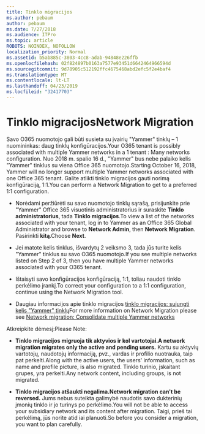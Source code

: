 ```yaml
---
title: Tinklo migracijos
ms.author: pebaum
author: pebaum
ms.date: 7/27/2018
ms.audience: ITPro
ms.topic: article
ROBOTS: NOINDEX, NOFOLLOW
localization_priority: Normal
ms.assetid: b5ab885c-3803-4cc8-adab-94848e226ffb
ms.openlocfilehash: 02f824897b0163a7577e93451d6642464966594d
ms.sourcegitcommit: 9d78905c512192ffc4675468abd2efc5f2e4baf4
ms.translationtype: MT
ms.contentlocale: lt-LT
ms.lasthandoff: 04/23/2019
ms.locfileid: "32417703"
---
```

# <a name="network-migration"></a><span data-ttu-id="f6a12-102">Tinklo migracijos</span><span class="sxs-lookup"><span data-stu-id="f6a12-102">Network Migration</span></span>

<span data-ttu-id="f6a12-103">Savo O365 nuomotojo gali būti susieta su įvairių "Yammer" tinklų – 1 nuomininkas: daug tinklų konfigūracijos.</span><span class="sxs-lookup"><span data-stu-id="f6a12-103">Your O365 tenant is possibly associated with multiple Yammer networks in a 1 tenant : Many networks configuration.</span></span> <span data-ttu-id="f6a12-104">Nuo 2018 m. spalio 16 d., "Yammer" bus nebe palaiko kelis "Yammer" tinklus su viena Office 365 nuomotojo.</span><span class="sxs-lookup"><span data-stu-id="f6a12-104">Starting October 16, 2018, Yammer will no longer support multiple Yammer networks associated with one Office 365 tenant.</span></span> <span data-ttu-id="f6a12-105">Galite atlikti tinklo migracijos gauti norimą konfigūraciją, 1:1.</span><span class="sxs-lookup"><span data-stu-id="f6a12-105">You can perform a Network Migration to get to a preferred 1:1 configuration.</span></span>
  
- <span data-ttu-id="f6a12-106">Norėdami peržiūrėti su savo nuomotojo tinklų sąrašą, prisijunkite prie "Yammer" Office 365 visuotinis administratorius ir suraskite **Tinklo administratorius**, tada **Tinklo migracijos**.</span><span class="sxs-lookup"><span data-stu-id="f6a12-106">To view a list of the networks associated with your tenant, log in to Yammer as an Office 365 Global Administrator and browse to **Network Admin**, then **Network Migration**.</span></span> <span data-ttu-id="f6a12-107">Pasirinkti **kitą**.</span><span class="sxs-lookup"><span data-stu-id="f6a12-107">Choose **Next**.</span></span>
    
- <span data-ttu-id="f6a12-108">Jei matote kelis tinklus, išvardytų 2 veiksmo 3, tada jūs turite kelis "Yammer" tinklus su savo O365 nuomotojo.</span><span class="sxs-lookup"><span data-stu-id="f6a12-108">If you see multiple networks listed on Step 2 of 3, then you have multiple Yammer networks associated with your O365 tenant.</span></span>
    
- <span data-ttu-id="f6a12-109">Ištaisyti savo konfigūracijos konfigūraciją, 1:1, toliau naudoti tinklo perkėlimo įrankį.</span><span class="sxs-lookup"><span data-stu-id="f6a12-109">To correct your configuration to a 1:1 configuration, continue using the Network Migration tool.</span></span>
    
- <span data-ttu-id="f6a12-110">Daugiau informacijos apie tinklo migracijos [tinklo migracijos: sujungti kelis "Yammer" tinklų](https://support.office.com/article/a22c1b20-9231-4ce2-a916-392b1056d002)</span><span class="sxs-lookup"><span data-stu-id="f6a12-110">For more information on Network Migration please see [Network migration: Consolidate multiple Yammer networks](https://support.office.com/article/a22c1b20-9231-4ce2-a916-392b1056d002)</span></span>
    
<span data-ttu-id="f6a12-111">Atkreipkite dėmesį:</span><span class="sxs-lookup"><span data-stu-id="f6a12-111">Please Note:</span></span>
  
- <span data-ttu-id="f6a12-112">**Tinklo migracijos migruoja tik aktyvios ir kol vartotojai.**</span><span class="sxs-lookup"><span data-stu-id="f6a12-112">**A network migration migrates only the active and pending users.**</span></span> <span data-ttu-id="f6a12-113">Kartu su aktyvių vartotojų, naudotojų informaciją, pvz., vardas ir profilio nuotrauka, taip pat perkelti.</span><span class="sxs-lookup"><span data-stu-id="f6a12-113">Along with the active users, the users' information, such as name and profile picture, is also migrated.</span></span> <span data-ttu-id="f6a12-114">Tinklo turinio, įskaitant grupes, yra perkelti.</span><span class="sxs-lookup"><span data-stu-id="f6a12-114">Any network content, including groups, is not migrated.</span></span> 
    
- <span data-ttu-id="f6a12-115">**Tinklo migracijos atšaukti negalima.**</span><span class="sxs-lookup"><span data-stu-id="f6a12-115">**Network migration can't be reversed.**</span></span> <span data-ttu-id="f6a12-116">Jums nebus suteikta galimybė naudotis savo dukterinių įmonių tinklo ir jo turinys po perkėlimo.</span><span class="sxs-lookup"><span data-stu-id="f6a12-116">You will not be able to access your subsidiary network and its content after migration.</span></span> <span data-ttu-id="f6a12-117">Taigi, prieš tai perkėlimą, jūs norite atid iai planuoti.</span><span class="sxs-lookup"><span data-stu-id="f6a12-117">So before you consider a migration, you want to plan carefully.</span></span> 
    

